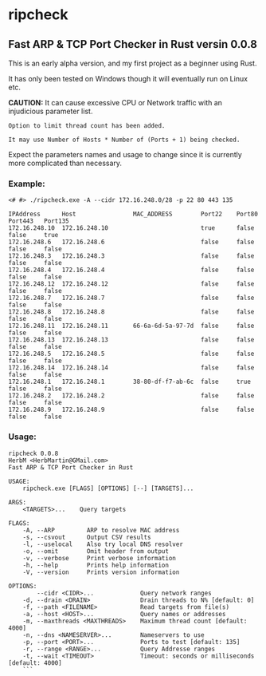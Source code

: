 # ripcheck

## Fast ARP &amp; TCP Port Checker in Rust versin 0.0.8

This is an early alpha version, and my first project as a beginner using Rust.

It has only been tested on Windows though it will eventually run on Linux etc.

**CAUTION:** It can cause excessive CPU or Network traffic with an injudicious parameter list.

    Option to limit thread count has been added.

    It may use Number of Hosts * Number of (Ports + 1) being checked.

Expect the parameters names and usage to change since it is currently more complicated than necessary.

### Example:
```
<# #> ./ripcheck.exe -A --cidr 172.16.248.0/28 -p 22 80 443 135

IPAddress      Host                MAC_ADDRESS        Port22    Port80    Port443   Port135
172.16.248.10  172.16.248.10                          true      false     false     true
172.16.248.6   172.16.248.6                           false     false     false     false
172.16.248.3   172.16.248.3                           false     false     false     false
172.16.248.4   172.16.248.4                           false     false     false     false
172.16.248.12  172.16.248.12                          false     false     false     false
172.16.248.7   172.16.248.7                           false     false     false     false
172.16.248.8   172.16.248.8                           false     false     false     false
172.16.248.11  172.16.248.11       66-6a-6d-5a-97-7d  false     false     false     false
172.16.248.13  172.16.248.13                          false     false     false     false
172.16.248.5   172.16.248.5                           false     false     false     false
172.16.248.14  172.16.248.14                          false     false     false     false
172.16.248.1   172.16.248.1        38-80-df-f7-ab-6c  false     true      false     false
172.16.248.2   172.16.248.2                           false     false     false     false
172.16.248.9   172.16.248.9                           false     false     false     false
```

### Usage:
```
ripcheck 0.0.8
HerbM <HerbMartin@GMail.com>
Fast ARP & TCP Port Checker in Rust

USAGE:
    ripcheck.exe [FLAGS] [OPTIONS] [--] [TARGETS]...

ARGS:
    <TARGETS>...    Query targets

FLAGS:
    -A, --ARP         ARP to resolve MAC address
    -s, --csvout      Output CSV results
    -l, --uselocal    Also try local DNS resolver
    -o, --omit        Omit header from output
    -v, --verbose     Print verbose information
    -h, --help        Prints help information
    -V, --version     Prints version information

OPTIONS:
        --cidr <CIDR>...             Query network ranges
    -d, --drain <DRAIN>              Drain threads to N% [default: 0]
    -f, --path <FILENAME>            Read targets from file(s)
    -a, --host <HOST>...             Query names or addresses
    -m, --maxthreads <MAXTHREADS>    Maximum thread count [default: 4000]
    -n, --dns <NAMESERVER>...        Nameservers to use
    -p, --port <PORT>...             Ports to test [default: 135]
    -r, --range <RANGE>...           Query Addresse ranges
    -t, --wait <TIMEOUT>             Timeout: seconds or milliseconds [default: 4000]
    ```


